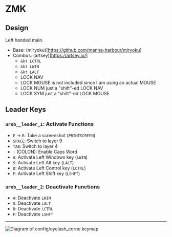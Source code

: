 # ZMK

## Design

Left handed main.

- Base: (miryoku)[https://github.com/manna-harbour/miryoku]
- Combos: (artsey)[https://artsey.io/]
  - `&kt LCTRL`
  - `&kt LWIN`
  - `&kt LALT`
  - LOCK NAV
  - LOCK MOUSE is not included since I am using an actual MOUSE
  - LOCK NUM just a "shift"-ed LOCK NAV
  - LOCK SYM just a "shift"-ed LOCK MOUSE

## Leader Keys

### `urob__leader_1`: Activate Functions

- `E` → `R`: Take a screenshot (`PRINTSCREEN`)  
- `SPACE`: Switch to layer 9  
- `TAB`: Switch to layer 4  
- `:` (COLON): Enable Caps Word  
- `A`: Activate Left Windows key (`LWIN`)  
- `S`: Activate Left Alt key (`LALT`)  
- `D`: Activate Left Control key (`LCTRL`)  
- `F`: Activate Left Shift key (`LSHFT`)  

### `urob__leader_2`: Deactivate Functions

- `A`: Deactivate `LWIN`  
- `S`: Deactivate `LALT`  
- `D`: Deactivate `LCTRL`  
- `F`: Deactivate `LSHFT`  

---

![Diagram of config/eyelash_corne.keymap](https://github.com/robotfu/zmk-config/blob/1ffb9d9ea101e1409572746268870f7d43f24abc/keymap-drawer/eyelash_corne.svg "generated by @caksoylar's Keymap Drawer")